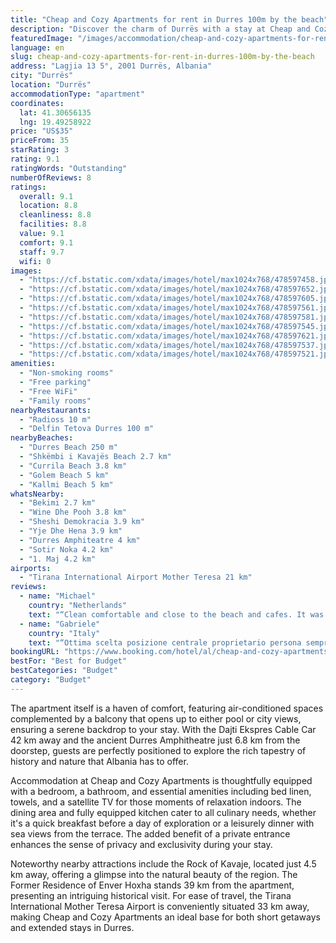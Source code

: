 ```yaml
---
title: "Cheap and Cozy Apartments for rent in Durres 100m by the beach"
description: "Discover the charm of Durrës with a stay at Cheap and Cozy Apartments, a prime choice for travelers seeking comfort and convenience just a stone's throw away from the pristine Durres Beach."
featuredImage: "/images/accommodation/cheap-and-cozy-apartments-for-rent-in-durres-100m-by-the-beach-478597458.jpg"
language: en
slug: cheap-and-cozy-apartments-for-rent-in-durres-100m-by-the-beach
address: "Lagjia 13 5°, 2001 Durrës, Albania"
city: "Durrës"
location: "Durrës"
accommodationType: "apartment"
coordinates:
  lat: 41.30656135
  lng: 19.49258922
price: "US$35"
priceFrom: 35
starRating: 3
rating: 9.1
ratingWords: "Outstanding"
numberOfReviews: 8
ratings:
  overall: 9.1
  location: 8.8
  cleanliness: 8.8
  facilities: 8.8
  value: 9.1
  comfort: 9.1
  staff: 9.7
  wifi: 0
images:
  - "https://cf.bstatic.com/xdata/images/hotel/max1024x768/478597458.jpg?k=5bae891bafaea74dbe8e90a2ad12f1208bd3e145fa6bcd66f3a9cb3aa9b06837&o=&hp=1"
  - "https://cf.bstatic.com/xdata/images/hotel/max1024x768/478597652.jpg?k=a5c73f2219eb00d73e5ffb3391a133d931a5dc48064cf0d0ad6ba38c801aab72&o=&hp=1"
  - "https://cf.bstatic.com/xdata/images/hotel/max1024x768/478597605.jpg?k=02e0860bc4070475f9cbb85ac5fce6744e6b82f9116ce5f17730da35b9a2d682&o=&hp=1"
  - "https://cf.bstatic.com/xdata/images/hotel/max1024x768/478597561.jpg?k=a52743b93fce0a6dcb731f5c35041cafc71a5dca4f56d0d54572f2c8669f283a&o=&hp=1"
  - "https://cf.bstatic.com/xdata/images/hotel/max1024x768/478597581.jpg?k=285bb10267690413b320d839ecb44d798da3a920af72e739abbc3a3e8a9661ff&o=&hp=1"
  - "https://cf.bstatic.com/xdata/images/hotel/max1024x768/478597545.jpg?k=cfaf318037018c1dab31fd57f33ef3c69679ee31622ba619338b8755abb36251&o=&hp=1"
  - "https://cf.bstatic.com/xdata/images/hotel/max1024x768/478597621.jpg?k=01475e153d8bcde2a867f717d3db5420749753edda8ba74ed1fef7b9eac40f49&o=&hp=1"
  - "https://cf.bstatic.com/xdata/images/hotel/max1024x768/478597537.jpg?k=6c009017603575ee980d2fcb4e0bceabf70f563ad344f8ca56bb4191905522df&o=&hp=1"
  - "https://cf.bstatic.com/xdata/images/hotel/max1024x768/478597521.jpg?k=7dc4f66b9fea759a8ce16d5518346e267ef18e3745b1f97afff692ecd7c6b9b5&o=&hp=1"
amenities:
  - "Non-smoking rooms"
  - "Free parking"
  - "Free WiFi"
  - "Family rooms"
nearbyRestaurants:
  - "Radioss 10 m"
  - "Delfin Tetova Durres 100 m"
nearbyBeaches:
  - "Durres Beach 250 m"
  - "Shkëmbi i Kavajës Beach 2.7 km"
  - "Currila Beach 3.8 km"
  - "Golem Beach 5 km"
  - "Kallmi Beach 5 km"
whatsNearby:
  - "Bekimi 2.7 km"
  - "Wine Dhe Pooh 3.8 km"
  - "Sheshi Demokracia 3.9 km"
  - "Yje Dhe Hena 3.9 km"
  - "Durres Amphiteatre 4 km"
  - "Sotir Noka 4.2 km"
  - "1. Maj 4.2 km"
airports:
  - "Tirana International Airport Mother Teresa 21 km"
reviews:
  - name: "Michael"
    country: "Netherlands"
    text: "“Clean comfortable and close to the beach and cafes. It was very good value accomodation.”"
  - name: "Gabriele"
    country: "Italy"
    text: "“Ottima scelta posizione centrale proprietario persona sempre disponibile per qualsiasi cosa molto volentieri ci ritorno anno prossimo la consiglio vivamente”"
bookingURL: "https://www.booking.com/hotel/al/cheap-and-cozy-apartments-for-rent-in-durres-100m-by-the-beach.en-gb.html?aid=8035640"
bestFor: "Best for Budget"
bestCategories: "Budget"
category: "Budget"
---
```


The apartment itself is a haven of comfort, featuring air-conditioned spaces complemented by a balcony that opens up to either pool or city views, ensuring a serene backdrop to your stay. With the Dajti Ekspres Cable Car 42 km away and the ancient Durres Amphitheatre just 6.8 km from the doorstep, guests are perfectly positioned to explore the rich tapestry of history and nature that Albania has to offer.

Accommodation at Cheap and Cozy Apartments is thoughtfully equipped with a bedroom, a bathroom, and essential amenities including bed linen, towels, and a satellite TV for those moments of relaxation indoors. The dining area and fully equipped kitchen cater to all culinary needs, whether it's a quick breakfast before a day of exploration or a leisurely dinner with sea views from the terrace. The added benefit of a private entrance enhances the sense of privacy and exclusivity during your stay.

Noteworthy nearby attractions include the Rock of Kavaje, located just 4.5 km away, offering a glimpse into the natural beauty of the region. The Former Residence of Enver Hoxha stands 39 km from the apartment, presenting an intriguing historical visit. For ease of travel, the Tirana International Mother Teresa Airport is conveniently situated 33 km away, making Cheap and Cozy Apartments an ideal base for both short getaways and extended stays in Durres.